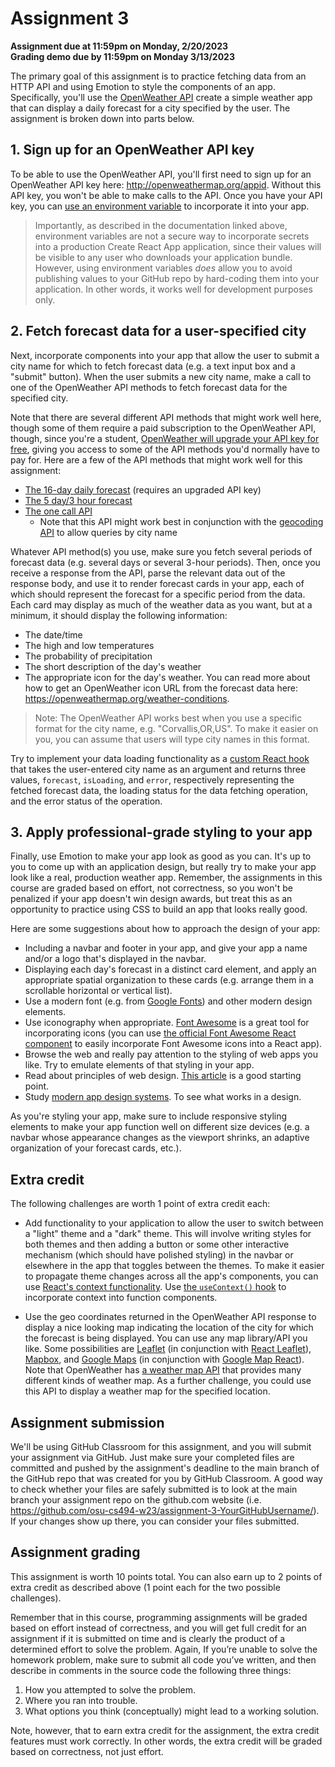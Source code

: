 # Assignment 3

**Assignment due at 11:59pm on Monday, 2/20/2023**<br>
**Grading demo due by 11:59pm on Monday 3/13/2023**

The primary goal of this assignment is to practice fetching data from an HTTP API and using Emotion to style the components of an app.  Specifically, you'll use the [OpenWeather API](https://openweathermap.org/api) create a simple weather app that can display a daily forecast for a city specified by the user.  The assignment is broken down into parts below.

## 1. Sign up for an OpenWeather API key

To be able to use the OpenWeather API, you'll first need to sign up for an OpenWeather API key here: http://openweathermap.org/appid.  Without this API key, you won't be able to make calls to the API.  Once you have your API key, you can [use an environment variable](https://create-react-app.dev/docs/adding-custom-environment-variables) to incorporate it into your app.

> Importantly, as described in the documentation linked above, environment variables are not a secure way to incorporate secrets into a production Create React App application, since their values will be visible to any user who downloads your application bundle.  However, using environment variables *does* allow you to avoid publishing values to your GitHub repo by hard-coding them into your application.  In other words, it works well for development purposes only.

## 2. Fetch forecast data for a user-specified city

Next, incorporate components into your app that allow the user to submit a city name for which to fetch forecast data (e.g. a text input box and a "submit" button).  When the user submits a new city name, make a call to one of the OpenWeather API methods to fetch forecast data for the specified city.

Note that there are several different API methods that might work well here, though some of them require a paid subscription to the OpenWeather API, though, since you're a student, [OpenWeather will upgrade your API key for free](https://openweathermap.org/price#offers), giving you access to some of the API methods you'd normally have to pay for.  Here are a few of the API methods that might work well for this assignment:
  * [The 16-day daily forecast](https://openweathermap.org/forecast16) (requires an upgraded API key)
  * [The 5 day/3 hour forecast](https://openweathermap.org/forecast5)
  * [The one call API](https://openweathermap.org/api/one-call-api)
    * Note that this API might work best in conjunction with the [geocoding API](https://openweathermap.org/api/geocoding-api) to allow queries by city name

Whatever API method(s) you use, make sure you fetch several periods of forecast data (e.g. several days or several 3-hour periods).  Then, once you receive a response from the API, parse the relevant data out of the response body, and use it to render forecast cards in your app, each of which should represent the forecast for a specific period from the data.  Each card may display as much of the weather data as you want, but at a minimum, it should display the following information:
  * The date/time
  * The high and low temperatures
  * The probability of precipitation
  * The short description of the day's weather
  * The appropriate icon for the day's weather.  You can read more about how to get an OpenWeather icon URL from the forecast data here: https://openweathermap.org/weather-conditions.

> Note: The OpenWeather API works best when you use a specific format for the city name, e.g. "Corvallis,OR,US".  To make it easier on you, you can assume that users will type city names in this format.

Try to implement your data loading functionality as a [custom React hook](https://reactjs.org/docs/hooks-custom.html) that takes the user-entered city name as an argument and returns three values, `forecast`, `isLoading`, and `error`, respectively representing the fetched forecast data, the loading status for the data fetching operation, and the error status of the operation.

## 3. Apply professional-grade styling to your app

Finally, use Emotion to make your app look as good as you can.  It's up to you to come up with an application design, but really try to make your app look like a real, production weather app.  Remember, the assignments in this course are graded based on effort, not correctness, so you won't be penalized if your app doesn't win design awards, but treat this as an opportunity to practice using CSS to build an app that looks really good.

Here are some suggestions about how to approach the design of your app:
  * Including a navbar and footer in your app, and give your app a name and/or a logo that's displayed in the navbar.
  * Displaying each day's forecast in a distinct card element, and apply an appropriate spatial organization to these cards (e.g. arrange them in a scrollable horizontal or vertical list).
  * Use a modern font (e.g. from [Google Fonts](https://fonts.google.com)) and other modern design elements.
  * Use iconography when appropriate.  [Font Awesome](https://fontawesome.com/) is a great tool for incorporating icons (you can use [the official Font Awesome React component](https://fontawesome.com/how-to-use/on-the-web/using-with/react) to easily incorporate Font Awesome icons into a React app).
  * Browse the web and really pay attention to the styling of web apps you like.  Try to emulate elements of that styling in your app.
  * Read about principles of web design.  [This article](https://xd.adobe.com/ideas/principles/web-design/web-page-design/) is a good starting point.
  * Study [modern app design systems](https://designsystemsrepo.com/design-systems-recent/). To see what works in a design.

As you're styling your app, make sure to include responsive styling elements to make your app function well on different size devices (e.g. a navbar whose appearance changes as the viewport shrinks, an adaptive organization of your forecast cards, etc.).

## Extra credit

The following challenges are worth 1 point of extra credit each:

  * Add functionality to your application to allow the user to switch between a "light" theme and a "dark" theme.  This will involve writing styles for both themes and then adding a button or some other interactive mechanism (which should have polished styling) in the navbar or elsewhere in the app that toggles between the themes.  To make it easier to propagate theme changes across all the app's components, you can use [React's context functionality](https://reactjs.org/docs/context.html).  Use [the `useContext()` hook](https://reactjs.org/docs/hooks-reference.html#usecontext) to incorporate context into function components.

  * Use the geo coordinates returned in the OpenWeather API response to display a nice looking map indicating the location of the city for which the forecast is being displayed.  You can use any map library/API you like.  Some possibilities are [Leaflet](https://leafletjs.com/) (in conjunction with [React Leaflet](https://react-leaflet.js.org/)), [Mapbox](https://www.mapbox.com/), and [Google Maps](https://developers.google.com/maps/documentation/javascript/overview) (in conjunction with [Google Map React](https://www.npmjs.com/package/google-map-react)).  Note that OpenWeather has [a weather map API](https://openweathermap.org/api/weathermaps) that provides many different kinds of weather map.  As a further challenge, you could use this API to display a weather map for the specified location.

## Assignment submission

We'll be using GitHub Classroom for this assignment, and you will submit your assignment via GitHub.  Just make sure your completed files are committed and pushed by the assignment's deadline to the main branch of the GitHub repo that was created for you by GitHub Classroom.  A good way to check whether your files are safely submitted is to look at the main branch your assignment repo on the github.com website (i.e. https://github.com/osu-cs494-w23/assignment-3-YourGitHubUsername/). If your changes show up there, you can consider your files submitted.

## Assignment grading

This assignment is worth 10 points total.  You can also earn up to 2 points of extra credit as described above (1 point each for the two possible challenges).

Remember that in this course, programming assignments will be graded based on effort instead of correctness, and you will get full credit for an assignment if it is submitted on time and is clearly the product of a determined effort to solve the problem.  Again, If you’re unable to solve the homework problem, make sure to submit all code you’ve written, and then describe in comments in the source code the following three things:
  1. How you attempted to solve the problem.
  2. Where you ran into trouble.
  3. What options you think (conceptually) might lead to a working solution.

Note, however, that to earn extra credit for the assignment, the extra credit features must work correctly.  In other words, the extra credit will be graded based on correctness, not just effort.
